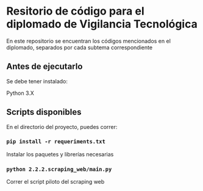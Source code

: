# Resitorio de código para el diplomado de Vigilancia Tecnológica

En este repositorio se encuentran los códigos mencionados en el diplomado, separados por cada subtema correspondiente

## Antes de ejecutarlo

Se debe tener instalado:

Python 3.X

## Scripts disponibles

En el directorio del proyecto, puedes correr:

### `pip install -r requeriments.txt`

Instalar los paquetes y librerías necesarias

### `python 2.2.2.scraping_web/main.py`

Correr el script piloto del scraping web
